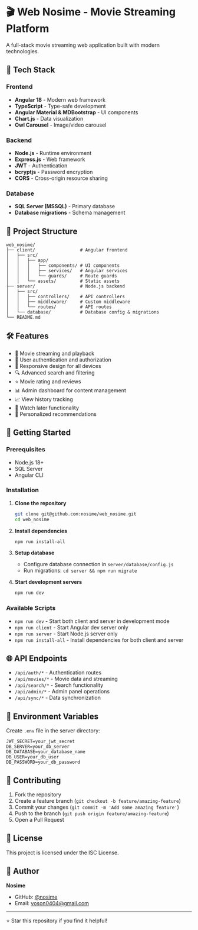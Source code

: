 # 🎬 Web Nosime - Movie Streaming Platform

A full-stack movie streaming web application built with modern technologies.

## 🚀 Tech Stack

### Frontend
- **Angular 18** - Modern web framework
- **TypeScript** - Type-safe development
- **Angular Material & MDBootstrap** - UI components
- **Chart.js** - Data visualization
- **Owl Carousel** - Image/video carousel

### Backend
- **Node.js** - Runtime environment
- **Express.js** - Web framework
- **JWT** - Authentication
- **bcryptjs** - Password encryption
- **CORS** - Cross-origin resource sharing

### Database
- **SQL Server (MSSQL)** - Primary database
- **Database migrations** - Schema management

## 📁 Project Structure

```
web_nosime/
├── client/                 # Angular frontend
│   ├── src/
│   │   ├── app/
│   │   │   ├── components/ # UI components
│   │   │   ├── services/   # Angular services
│   │   │   └── guards/     # Route guards
│   │   └── assets/         # Static assets
├── server/                 # Node.js backend
│   ├── src/
│   │   ├── controllers/    # API controllers
│   │   ├── middleware/     # Custom middleware
│   │   └── routes/         # API routes
│   └── database/           # Database config & migrations
└── README.md
```

## 🛠️ Features

- 🎥 Movie streaming and playback
- 👤 User authentication and authorization
- 📱 Responsive design for all devices
- 🔍 Advanced search and filtering
- ⭐ Movie rating and reviews
- 📊 Admin dashboard for content management
- 📈 View history tracking
- 💾 Watch later functionality
- 🎯 Personalized recommendations

## 🚀 Getting Started

### Prerequisites
- Node.js 18+
- SQL Server
- Angular CLI

### Installation

1. **Clone the repository**
   ```bash
   git clone git@github.com:nosime/web_nosime.git
   cd web_nosime
   ```

2. **Install dependencies**
   ```bash
   npm run install-all
   ```

3. **Setup database**
   - Configure database connection in `server/database/config.js`
   - Run migrations: `cd server && npm run migrate`

4. **Start development servers**
   ```bash
   npm run dev
   ```

### Available Scripts

- `npm run dev` - Start both client and server in development mode
- `npm run client` - Start Angular dev server only
- `npm run server` - Start Node.js server only
- `npm run install-all` - Install dependencies for both client and server

## 🌐 API Endpoints

- `/api/auth/*` - Authentication routes
- `/api/movies/*` - Movie data and streaming
- `/api/search/*` - Search functionality
- `/api/admin/*` - Admin panel operations
- `/api/sync/*` - Data synchronization

## 🔐 Environment Variables

Create `.env` file in the server directory:
```env
JWT_SECRET=your_jwt_secret
DB_SERVER=your_db_server
DB_DATABASE=your_database_name
DB_USER=your_db_user
DB_PASSWORD=your_db_password
```

## 🤝 Contributing

1. Fork the repository
2. Create a feature branch (`git checkout -b feature/amazing-feature`)
3. Commit your changes (`git commit -m 'Add some amazing feature'`)
4. Push to the branch (`git push origin feature/amazing-feature`)
5. Open a Pull Request

## 📄 License

This project is licensed under the ISC License.

## 👤 Author

**Nosime**
- GitHub: [@nosime](https://github.com/nosime)
- Email: voson0404@gmail.com

---

⭐ Star this repository if you find it helpful!
